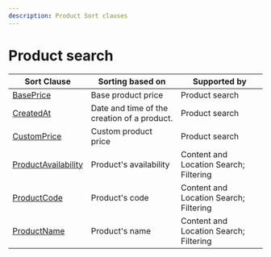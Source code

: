 ```yaml
---
description: Product Sort clauses
---
```


# Product search

| Sort Clause | Sorting based on | Supported by |
|-----|-----|-----|
|[BasePrice](baseprice_sort_clause.md)|Base product price|Product search|
|[CreatedAt](createdat_sort_clause.md)|Date and time of the creation of a product.|Product search|
|[CustomPrice](customprice_sort_clause.md)|Custom product price|Product search|
|[ProductAvailability](productavailability_sort_clause.md)|Product's availability|Content and Location Search; Filtering|
|[ProductCode](productcode_sort_clause.md)|Product's code|Content and Location Search; Filtering|
|[ProductName](productname_sort_clause.md)|Product's name|Content and Location Search; Filtering|
